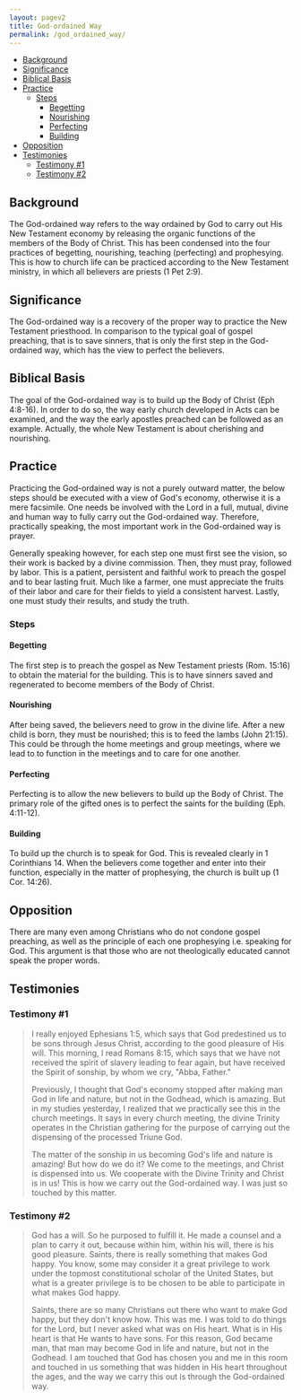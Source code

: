 ```yaml
---
layout: pagev2
title: God-ordained Way
permalink: /god_ordained_way/
---
```

- [Background](#background)
- [Significance](#significance)
- [Biblical Basis](#biblical-basis)
- [Practice](#practice)
  - [Steps](#steps)
    - [Begetting](#begetting)
    - [Nourishing](#nourishing)
    - [Perfecting](#perfecting)
    - [Building](#building)
- [Opposition](#opposition)
- [Testimonies](#testimonies)
  - [Testimony #1](#testimony-1)
  - [Testimony #2](#testimony-2)

## Background

The God-ordained way refers to the way ordained by God to carry out His New Testament economy by releasing the organic functions of the members of the Body of Christ. This has been condensed into the four practices of begetting, nourishing, teaching (perfecting) and prophesying. This is how to church life can be practiced according to the New Testament ministry, in which all believers are priests (1 Pet 2:9).

## Significance

The God-ordained way is a recovery of the proper way to practice the New Testament priesthood. In comparison to the typical goal of gospel preaching, that is to save sinners, that is only the first step in the God-ordained way, which has the view to perfect the believers.

## Biblical Basis

The goal of the God-ordained way is to build up the Body of Christ (Eph 4:8-16). In order to do so, the way early church developed in Acts can be examined, and the way the early apostles preached can be followed as an example. Actually, the whole New Testament is about cherishing and nourishing. 

## Practice

Practicing the God-ordained way is not a purely outward matter, the below steps should be executed with a view of God's economy, otherwise it is a mere facsimile. One needs be involved with the Lord in a full, mutual, divine and human way to fully carry out the God-ordained way. Therefore, practically speaking, the most important work in the God-ordained way is prayer.

Generally speaking however, for each step one must first see the vision, so their work is backed by a divine commission. Then, they must pray, followed by labor. This is a patient, persistent and faithful work to preach the gospel and to bear lasting fruit. Much like a farmer, one must appreciate the fruits of their labor and care for their fields to yield a consistent harvest. Lastly, one must study their results, and study the truth. 

### Steps

#### Begetting

The first step is to preach the gospel as New Testament priests (Rom. 15:16) to obtain the material for the building. This is to have sinners saved and regenerated to become members of the Body of Christ. 

#### Nourishing

After being saved, the believers need to grow in the divine life. After a new child is born, they must be nourished; this is to feed the lambs (John 21:15). This could be through the home meetings and group meetings, where we lead to to function in the meetings and to care for one another.

#### Perfecting

Perfecting is to allow the new believers to build up the Body of Christ. The primary role of the gifted ones is to perfect the saints for the building (Eph. 4:11-12).

#### Building

To build up the church is to speak for God. This is revealed clearly in 1 Corinthians 14. When the believers come together and enter into their function, especially in the matter of prophesying, the church is built up (1 Cor. 14:26). 

## Opposition

There are many even among Christians who do not condone gospel preaching, as well as the principle of each one prophesying i.e. speaking for God. This argument is that those who are not theologically educated cannot speak the proper words. 

## Testimonies

### Testimony #1

>I really enjoyed Ephesians 1:5, which says that God predestined us to be sons through Jesus Christ, according to the good pleasure of His will. This morning, I read Romans 8:15, which says that we have not received the spirit of slavery leading to fear again, but have received the Spirit of sonship, by whom we cry, "Abba, Father."
>
>Previously, I thought that God's economy stopped after making man God in life and nature, but not in the Godhead, which is amazing. But in my studies yesterday, I realized that we practically see this in the church meetings. It says in every church meeting, the divine Trinity operates in the Christian gathering for the purpose of carrying out the dispensing of the processed Triune God.
>
>The matter of the sonship in us becoming God's life and nature is amazing! But how do we do it? We come to the meetings, and Christ is dispensed into us. We cooperate with the Divine Trinity and Christ is in us! This is how we carry out the God-ordained way. I was just so touched by this matter.

### Testimony #2

>God has a will. So he purposed to fulfill it. He made a counsel and a plan to carry it out, because within him, within his will, there is his good pleasure. Saints, there is really something that makes God happy. You know, some may consider it a great privilege to work under the topmost constitutional scholar of the United States, but what is a greater privilege is to be chosen to be able to participate in what makes God happy. 
>
>Saints, there are so many Christians out there who want to make God happy, but they don't know how. This was me. I was told to do things for the Lord, but I never asked what was on His heart. What is in His heart is that He wants to have sons. For this reason, God became man, that man may become God in life and nature, but not in the Godhead. I am touched that God has chosen you and me in this room and touched in us something that was hidden in His heart throughout the ages, and the way we carry this out is through the God-ordained way.